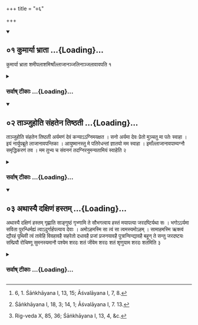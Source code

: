 +++
title = "०६"

+++
<div class="js_include" includetitle="true" newlevelforh1="2" unfilled url="/vedAH_yajuH/vAjasaneyam/sUtram/pAraskara-gRhyam/vishvAsa-prastutiH/1/06/01_kumAryA_bhrAtA.md">
<details open><summary><h2>०१ कुमार्या भ्राता ...{Loading}...</h2></summary>

कुमार्या भ्राता शमीपलाशमिश्राँल्लाजानञ्जलिनाञ्जलावावपति १
</details>
</div>
<div class="js_include collapsed" newlevelforh1="3" title="सर्वाष् टीकाः" unfilled url="/vedAH_yajuH/vAjasaneyam/sUtram/pAraskara-gRhyam/sarvASh-TIkAH/1/06/01_kumAryA_bhrAtA.md">
<details><summary><h3>सर्वाष् टीकाः ...{Loading}...</h3></summary>

1 [^1] . The girl's brother pours out of his joined hands into her joined hands fried grain mixed with Śamī leaves.


[^1]:  6, 1. Śāṅkhāyana I, 13, 15; Āśvalāyana I, 7, 8.


</details>
</div>
<div class="js_include" includetitle="true" newlevelforh1="2" unfilled url="/vedAH_yajuH/vAjasaneyam/sUtram/pAraskara-gRhyam/vishvAsa-prastutiH/1/06/02_tAnjuhoti_saMhatena_tiShThatI.md">
<details open><summary><h2>०२ ताञ्जुहोति संहतेन तिष्ठती ...{Loading}...</h2></summary>

ताञ्जुहोति संहतेन तिष्ठती अर्यमणं देवं कन्याऽऽग्निमयक्षत । सनो अर्यमा देवः प्रेतो मुञ्चतु मा पतेः स्वाहा । इयं नार्युपब्रूते लाजानावपन्तिका । आयुष्मानस्तु मे पतिरेधन्तां ज्ञातयो मम स्वाहा । इमाँल्लाजानावपाम्यग्नौ समृद्धिकरणं तव । मम तुभ्य च संवननं तदग्निरनुमन्यतामियं स्वाहेति २
</details>
</div>
<div class="js_include collapsed" newlevelforh1="3" title="सर्वाष् टीकाः" unfilled url="/vedAH_yajuH/vAjasaneyam/sUtram/pAraskara-gRhyam/sarvASh-TIkAH/1/06/02_tAnjuhoti_saMhatena_tiShThatI.md">
<details><summary><h3>सर्वाष् टीकाः ...{Loading}...</h3></summary>

2 [^2] . This she sacrifices, with firmly joined hands, standing, (while the bridegroom recites the verses,)


[^2]:  Śāṅkhāyana I, 18, 3; 14, 1; Āśvalāyana I, 7. 13.


'To the god Aryaman the girls have made sacrifice, to Agni; may he, god Aryaman, loosen us from here, and not from the husband. Svāhā!

'This woman, strewing grains, prays thus, "May my husband live long; may my relations be prosperous." Svāhā!

'These grains I throw into the fire: may this bring prosperity to thee, and may it unite me with thee. May Agni grant us that. N.N.! Svāhā!'

</details>
</div>
<div class="js_include" includetitle="true" newlevelforh1="2" unfilled url="/vedAH_yajuH/vAjasaneyam/sUtram/pAraskara-gRhyam/vishvAsa-prastutiH/1/06/03_athAsyai_daxiNaM_hastam.md">
<details open><summary><h2>०३ अथास्यै दक्षिणं हस्तम् ...{Loading}...</h2></summary>

अथास्यै दक्षिणं हस्तम् गृह्णाति साङ्गुष्ठं गृभ्णामि ते सौभगत्वाय हस्तं मयापत्या जरदष्टिर्यथा सः । भगोऽऽर्यमा सविता पुरन्धिर्मह्यं त्वाऽदुर्गार्हपत्याय देवाः । अमोऽहमस्मि सा त्वं सा त्वमस्यमोऽहम् । सामाहमस्मि ऋक्त्वं द्यौरहं पृथिवी त्वं तावेहि विवहावहै सहरेतो दधावहै प्रजां प्रजनयावहै पुत्रान्विन्द्यावहै बहून् ते सन्तु जरदष्टयः सम्प्रियौ रोचिष्णू सुमनस्यमानौ पश्येम शरदः शतं जीवेम शरदः शतं शृणुयाम शरदः शतमिति ३
</details>
</div>
<div class="js_include collapsed" newlevelforh1="3" title="सर्वाष् टीकाः" unfilled url="/vedAH_yajuH/vAjasaneyam/sUtram/pAraskara-gRhyam/sarvASh-TIkAH/1/06/03_athAsyai_daxiNaM_hastam.md">
<details><summary><h3>सर्वाष् टीकाः ...{Loading}...</h3></summary>

3 [^3] . He then seizes her right hand together with the thumb, with (the verses),


[^3]:  Rig-veda X, 85, 36; Śāṅkhāyana I, 13, 4, &c.


'I seize thy hand for the sake of happiness, that thou mayst live to old age with me, thy husband. Bhaga, Aryaman, Sāvitrī, Purandhi, the gods have given thee to me that we may rule our house.

'This am I, that art thou; that art thou, this am I. The Sāman am I, the Ṛc thou; the heaven I, the earth thou.

'Come! Let us marry. Let us unite our sperm. Let us beget offspring. Let us acquire many sons, and may they reach old age.

'Loving, bright, with genial minds may we see a hundred autumns, may we live a hundred autumns, may we hear a hundred autumns!'

</details>
</div>